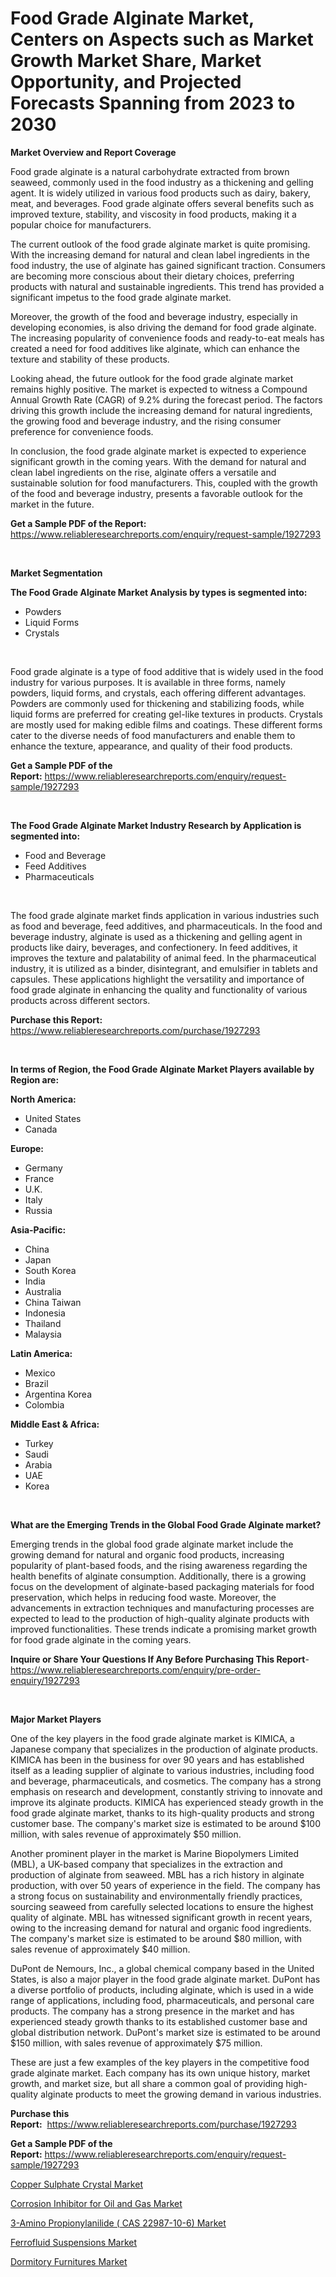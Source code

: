 <p><h1>Food Grade Alginate Market, Centers on Aspects such as Market Growth Market Share, Market Opportunity, and Projected Forecasts Spanning from 2023 to 2030</h1></p><p><strong>Market Overview and Report Coverage</strong></p>
<p><p>Food grade alginate is a natural carbohydrate extracted from brown seaweed, commonly used in the food industry as a thickening and gelling agent. It is widely utilized in various food products such as dairy, bakery, meat, and beverages. Food grade alginate offers several benefits such as improved texture, stability, and viscosity in food products, making it a popular choice for manufacturers.</p><p>The current outlook of the food grade alginate market is quite promising. With the increasing demand for natural and clean label ingredients in the food industry, the use of alginate has gained significant traction. Consumers are becoming more conscious about their dietary choices, preferring products with natural and sustainable ingredients. This trend has provided a significant impetus to the food grade alginate market.</p><p>Moreover, the growth of the food and beverage industry, especially in developing economies, is also driving the demand for food grade alginate. The increasing popularity of convenience foods and ready-to-eat meals has created a need for food additives like alginate, which can enhance the texture and stability of these products.</p><p>Looking ahead, the future outlook for the food grade alginate market remains highly positive. The market is expected to witness a Compound Annual Growth Rate (CAGR) of 9.2% during the forecast period. The factors driving this growth include the increasing demand for natural ingredients, the growing food and beverage industry, and the rising consumer preference for convenience foods.</p><p>In conclusion, the food grade alginate market is expected to experience significant growth in the coming years. With the demand for natural and clean label ingredients on the rise, alginate offers a versatile and sustainable solution for food manufacturers. This, coupled with the growth of the food and beverage industry, presents a favorable outlook for the market in the future.</p></p>
<p><strong>Get a Sample PDF of the Report:</strong> <a href="https://www.reliableresearchreports.com/enquiry/request-sample/1927293">https://www.reliableresearchreports.com/enquiry/request-sample/1927293</a></p>
<p>&nbsp;</p>
<p><strong>Market Segmentation</strong></p>
<p><strong>The Food Grade Alginate Market Analysis by types is segmented into:</strong></p>
<p><ul><li>Powders</li><li>Liquid Forms</li><li>Crystals</li></ul></p>
<p>&nbsp;</p>
<p><p>Food grade alginate is a type of food additive that is widely used in the food industry for various purposes. It is available in three forms, namely powders, liquid forms, and crystals, each offering different advantages. Powders are commonly used for thickening and stabilizing foods, while liquid forms are preferred for creating gel-like textures in products. Crystals are mostly used for making edible films and coatings. These different forms cater to the diverse needs of food manufacturers and enable them to enhance the texture, appearance, and quality of their food products.</p></p>
<p><strong>Get a Sample PDF of the Report:</strong>&nbsp;<a href="https://www.reliableresearchreports.com/enquiry/request-sample/1927293">https://www.reliableresearchreports.com/enquiry/request-sample/1927293</a></p>
<p>&nbsp;</p>
<p><strong>The Food Grade Alginate Market Industry Research by Application is segmented into:</strong></p>
<p><ul><li>Food and Beverage</li><li>Feed Additives</li><li>Pharmaceuticals</li></ul></p>
<p>&nbsp;</p>
<p><p>The food grade alginate market finds application in various industries such as food and beverage, feed additives, and pharmaceuticals. In the food and beverage industry, alginate is used as a thickening and gelling agent in products like dairy, beverages, and confectionery. In feed additives, it improves the texture and palatability of animal feed. In the pharmaceutical industry, it is utilized as a binder, disintegrant, and emulsifier in tablets and capsules. These applications highlight the versatility and importance of food grade alginate in enhancing the quality and functionality of various products across different sectors.</p></p>
<p><strong>Purchase this Report:</strong>&nbsp; <a href="https://www.reliableresearchreports.com/purchase/1927293">https://www.reliableresearchreports.com/purchase/1927293</a></p>
<p>&nbsp;</p>
<p><strong>In terms of Region, the Food Grade Alginate Market Players available by Region are:</strong></p>
<p>
    <p> <strong> North America: </strong>
        <ul>
            <li>United States</li>
            <li>Canada</li>
        </ul>
        </p> 
    <p> <strong> Europe: </strong>
        <ul>
            <li>Germany</li>
            <li>France</li>
            <li>U.K.</li>
            <li>Italy</li>
            <li>Russia</li>
        </ul>
        </p> 
    <p> <strong> Asia-Pacific: </strong>
        <ul>
            <li>China</li>
            <li>Japan</li>
            <li>South Korea</li>
            <li>India</li>
            <li>Australia</li>
            <li>China Taiwan</li>
            <li>Indonesia</li>
            <li>Thailand</li>
            <li>Malaysia</li>
        </ul>
        </p> 
    <p> <strong> Latin America: </strong>
        <ul>
            <li>Mexico</li>
            <li>Brazil</li>
            <li>Argentina Korea</li>
            <li>Colombia</li>
        </ul>
        </p> 
    <p> <strong> Middle East & Africa: </strong>
        <ul>
            <li>Turkey</li>
            <li>Saudi</li>
            <li>Arabia</li>
            <li>UAE</li>
            <li>Korea</li>
        </ul>
    </p>
    </p>
<p>&nbsp;</p>
<p><strong>What are the Emerging Trends in the Global Food Grade Alginate market?</strong></p>
<p><p>Emerging trends in the global food grade alginate market include the growing demand for natural and organic food products, increasing popularity of plant-based foods, and the rising awareness regarding the health benefits of alginate consumption. Additionally, there is a growing focus on the development of alginate-based packaging materials for food preservation, which helps in reducing food waste. Moreover, the advancements in extraction techniques and manufacturing processes are expected to lead to the production of high-quality alginate products with improved functionalities. These trends indicate a promising market growth for food grade alginate in the coming years.</p></p>
<p><strong>Inquire or Share Your Questions If Any Before Purchasing This Report</strong>- <a href="https://www.reliableresearchreports.com/enquiry/pre-order-enquiry/1927293">https://www.reliableresearchreports.com/enquiry/pre-order-enquiry/1927293</a></p>
<p>&nbsp;</p>
<p><strong>Major Market Players</strong></p>
<p><p>One of the key players in the food grade alginate market is KIMICA, a Japanese company that specializes in the production of alginate products. KIMICA has been in the business for over 90 years and has established itself as a leading supplier of alginate to various industries, including food and beverage, pharmaceuticals, and cosmetics. The company has a strong emphasis on research and development, constantly striving to innovate and improve its alginate products. KIMICA has experienced steady growth in the food grade alginate market, thanks to its high-quality products and strong customer base. The company's market size is estimated to be around $100 million, with sales revenue of approximately $50 million.</p><p>Another prominent player in the market is Marine Biopolymers Limited (MBL), a UK-based company that specializes in the extraction and production of alginate from seaweed. MBL has a rich history in alginate production, with over 50 years of experience in the field. The company has a strong focus on sustainability and environmentally friendly practices, sourcing seaweed from carefully selected locations to ensure the highest quality of alginate. MBL has witnessed significant growth in recent years, owing to the increasing demand for natural and organic food ingredients. The company's market size is estimated to be around $80 million, with sales revenue of approximately $40 million.</p><p>DuPont de Nemours, Inc., a global chemical company based in the United States, is also a major player in the food grade alginate market. DuPont has a diverse portfolio of products, including alginate, which is used in a wide range of applications, including food, pharmaceuticals, and personal care products. The company has a strong presence in the market and has experienced steady growth thanks to its established customer base and global distribution network. DuPont's market size is estimated to be around $150 million, with sales revenue of approximately $75 million.</p><p>These are just a few examples of the key players in the competitive food grade alginate market. Each company has its own unique history, market growth, and market size, but all share a common goal of providing high-quality alginate products to meet the growing demand in various industries.</p></p>
<p><strong>Purchase this Report:</strong>&nbsp;&nbsp;<a href="https://www.reliableresearchreports.com/purchase/1927293">https://www.reliableresearchreports.com/purchase/1927293</a></p>
<p></p>
<p><strong>Get a Sample PDF of the Report:</strong>&nbsp;<a href="https://www.reliableresearchreports.com/enquiry/request-sample/1927293">https://www.reliableresearchreports.com/enquiry/request-sample/1927293</a></p>
<p><p><a href="https://medium.com/@reganklocko456458/copper-sulphate-crystal-market-outlook-industry-overview-and-forecast-2023-to-2030-fb829b1ff894">Copper Sulphate Crystal Market</a></p><p><a href="https://medium.com/@noelkunzei1/analyzing-corrosion-inhibitor-for-oil-and-gas-market-global-industry-perspective-and-forecast-88441b23051f">Corrosion Inhibitor for Oil and Gas Market</a></p><p><a href="https://github.com/vimar16th/Market-Research-Report-List-1/blob/main/3-amino-propionylanilide-cas-22987-10-6-market.md">3-Amino Propionylanilide ( CAS 22987-10-6) Market</a></p><p><a href="https://www.linkedin.com/pulse/ferrofluid-suspensions-market-size-2023-2030-global-0gtic/">Ferrofluid Suspensions Market</a></p><p><a href="https://github.com/luckyshygirl/Market-Research-Report-List-1/blob/main/dormitory-furnitures-market.md">Dormitory Furnitures Market</a></p></p>
